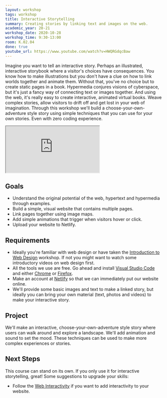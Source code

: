```yaml
---
layout: workshop
tags: workshop
title: Interactive Storytelling
summary: Creating stories by linking text and images on the web.
academic_year: 20-21
workshop_date: 2020-10-28
workshop_time: 9:30-13:00
room: K.02.04
done: true
youtube_url: https://www.youtube.com/watch?v=HWQRGdqcBaw
---
```


Imagine you want to tell an interactive story. Perhaps an illustrated, interactive storybook where a visitor's choices have consequences. You know how to make illustrations but you don't have a clue on how to link worlds together and animate them. Without that, you've no choice but to create static pages in a book.
Hypermedia conjures visions of cyberspace, but it's just a fancy way of connecting text or images together. And using the web, it's really easy to create interactive, animated virtual books. Weave complex stories, allow visitors to drift off and get lost in your web of imagination.
Through this workshop we'll build a choose-your-own-adventure style story using simple techniques that you can use for your own stories. Even with zero coding experience.

<div class="embed-responsive embed-responsive-16by9">
  <iframe class="embed-responsive-item" src="https://www.youtube.com/embed/HWQRGdqcBaw"></iframe>
</div>

## Goals

- Understand the original potential of the web, hypertext and hypermedia through examples.
- Build a simple, visual website that contains multiple pages.
- Link pages together using image maps.
- Add simple animations that trigger when visitors hover or click.
- Upload your website to Netlify.

## Requirements

- Ideally you're familiar with web design or have taken the [Introduction to Web Design](/workshops/introduction-to-web-design) workshop. If not you might want to watch some introductory videos on web design first.
- All the tools we use are free. Go ahead and install [Visual Studio Code](https://code.visualstudio.com/) and either [Chrome](https://google.com/chrome) or [Firefox](https://www.mozilla.org/firefox).
- Make an account at [Netlify](https://netlify.com/) so that we can immediately put our website online.
- We'll provide some basic images and text to make a linked story, but ideally you can bring your own material (text, photos and videos) to make your interactive story.

## Project

We'll make an interactive, choose-your-own-adventure style story where users can walk around and explore a landscape. We'll add animation and sound to set the mood. These techniques can be used to make more complex experiences or stories.

## Next Steps

This course can stand on its own. If you only use it for interactive storytelling, great! Some suggestions to upgrade your skills:

- Follow the [Web Interactivity](/workshops/web-interactivity) if you want to add interactivity to your website.

